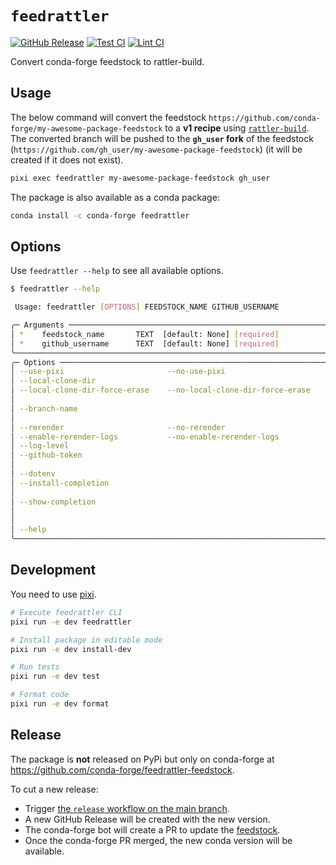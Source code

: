 # `feedrattler`

[release-badge]: https://img.shields.io/github/v/release/hadim/feedrattler?logo=github
[test-badge]: https://github.com/hadim/feedrattler/actions/workflows/test.yaml/badge.svg?branch=main
[lint-badge]: https://github.com/hadim/feedrattler/actions/workflows/lint.yaml/badge.svg?branch=main

[![GitHub Release][release-badge]](https://github.com/hadim/feedrattler/releases)
[![Test CI][test-badge]](https://github.com/hadim/feedrattler/actions/workflows/test.yaml)
[![Lint CI][lint-badge]](https://github.com/hadim/feedrattler/actions/workflows/lint.yaml)

Convert conda-forge feedstock to rattler-build.

## Usage

The below command will convert the feedstock `https://github.com/conda-forge/my-awesome-package-feedstock` to a **v1 recipe** using [`rattler-build`](https://rattler.build). The converted branch will be pushed to the **`gh_user` fork** of the feedstock (`https://github.com/gh_user/my-awesome-package-feedstock`) (it will be created if it does not exist).

```bash
pixi exec feedrattler my-awesome-package-feedstock gh_user
```

The package is also available as a conda package:

```bash
conda install -c conda-forge feedrattler
```

## Options

Use `feedrattler --help` to see all available options.

```bash
$ feedrattler --help

 Usage: feedrattler [OPTIONS] FEEDSTOCK_NAME GITHUB_USERNAME

╭─ Arguments ─────────────────────────────────────────────────────────────────────────────────────────────────────╮
│ *    feedstock_name       TEXT  [default: None] [required]                                                      │
│ *    github_username      TEXT  [default: None] [required]                                                      │
╰─────────────────────────────────────────────────────────────────────────────────────────────────────────────────╯
╭─ Options ───────────────────────────────────────────────────────────────────────────────────────────────────────╮
│ --use-pixi                       --no-use-pixi                             [default: use-pixi]                  │
│ --local-clone-dir                                                    TEXT  [default: None]                      │
│ --local-clone-dir-force-erase    --no-local-clone-dir-force-erase          [default:                            │
│                                                                            no-local-clone-dir-force-erase]      │
│ --branch-name                                                        TEXT  [default:                            │
│                                                                            convert_feedstock_to_v1_recipe_form… │
│ --rerender                       --no-rerender                             [default: rerender]                  │
│ --enable-rerender-logs           --no-enable-rerender-logs                 [default: no-enable-rerender-logs]   │
│ --log-level                                                          TEXT  [default: INFO]                      │
│ --github-token                                                       TEXT  [env var: GITHUB_TOKEN]              │
│                                                                            [default: None]                      │
│ --dotenv                                                             TEXT  [default: None]                      │
│ --install-completion                                                       Install completion for the current   │
│                                                                            shell.                               │
│ --show-completion                                                          Show completion for the current      │
│                                                                            shell, to copy it or customize the   │
│                                                                            installation.                        │
│ --help                                                                     Show this message and exit.          │
╰─────────────────────────────────────────────────────────────────────────────────────────────────────────────────╯
```

## Development

You need to use [pixi](https://pixi.sh).

```bash
# Execute feedrattler CLI
pixi run -e dev feedrattler

# Install package in editable mode
pixi run -e dev install-dev

# Run tests
pixi run -e dev test

# Format code
pixi run -e dev format
```

## Release

The package is **not** released on PyPi but only on conda-forge at <https://github.com/conda-forge/feedrattler-feedstock>.

To cut a new release:

- Trigger [the `release` workflow on the main branch](https://github.com/hadim/feedrattler/actions/workflows/release.yaml).
- A new GitHub Release will be created with the new version.
- The conda-forge bot will create a PR to update the [feedstock](https://github.com/conda-forge/feedrattler-feedstock).
- Once the conda-forge PR merged, the new conda version will be available.
